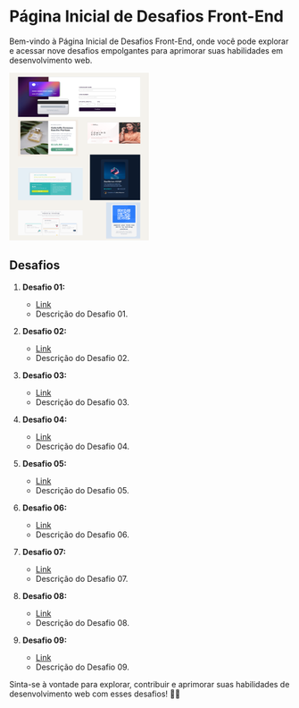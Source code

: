 # Página Inicial de Desafios Front-End

Bem-vindo à Página Inicial de Desafios Front-End, onde você pode explorar e acessar nove desafios empolgantes para aprimorar suas habilidades em desenvolvimento web.

<img src="pages.png" alt="MarineGEO circle logo" style="height: 300px; width:250px;"/>

## Desafios

1. **Desafio 01:**
   - [Link](https://lucieudo-roberto.github.io/frontend-challenges/desafio_01)
   - Descrição do Desafio 01.

2. **Desafio 02:**
   - [Link](https://lucieudo-roberto.github.io/frontend-challenges/desafio_02)
   - Descrição do Desafio 02.

3. **Desafio 03:**
   - [Link](https://lucieudo-roberto.github.io/frontend-challenges/desafio_03)
   - Descrição do Desafio 03.

4. **Desafio 04:**
   - [Link](https://lucieudo-roberto.github.io/frontend-challenges/desafio_04)
   - Descrição do Desafio 04.

5. **Desafio 05:**
   - [Link](https://lucieudo-roberto.github.io/frontend-challenges/desafio_05)
   - Descrição do Desafio 05.

6. **Desafio 06:**
   - [Link](https://lucieudo-roberto.github.io/frontend-challenges/desafio_06)
   - Descrição do Desafio 06.

7. **Desafio 07:**
   - [Link](https://lucieudo-roberto.github.io/frontend-challenges/desafio_07)
   - Descrição do Desafio 07.

8. **Desafio 08:**
   - [Link](https://lucieudo-roberto.github.io/frontend-challenges/desafio_08)
   - Descrição do Desafio 08.

9. **Desafio 09:**
   - [Link](https://lucieudo-roberto.github.io/frontend-challenges/desafio_09)
   - Descrição do Desafio 09.

Sinta-se à vontade para explorar, contribuir e aprimorar suas habilidades de desenvolvimento web com esses desafios! 🚀✨
